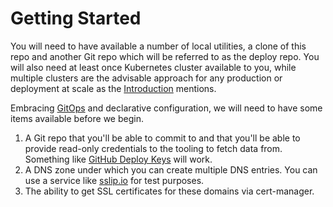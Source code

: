 # Getting Started

You will need to have available a number of local utilities,
a clone of this repo and another Git repo which will be referred to
as the deploy repo. You will also need at least once Kubernetes
cluster available to you, while multiple clusters are the advisable
approach for any production or deployment at scale as the [Introduction](./index.md)
mentions.

Embracing [GitOps][gitops] and declarative configuration, we will need to have
some items available before we begin.

1. A Git repo that you'll be able to commit to and that you'll be able to provide
read-only credentials to the tooling to fetch data from. Something like
[GitHub Deploy Keys][gh-deploy-keys] will work.
2. A DNS zone under which you can create multiple DNS entries. You can use a service
like [sslip.io](https://sslip.io) for test purposes.
3. The ability to get SSL certificates for these domains via cert-manager.

[gitops]: <https://about.gitlab.com/topics/gitops/>
[gh-deploy-keys]: <https://docs.github.com/en/authentication/connecting-to-github-with-ssh/managing-deploy-keys#set-up-deploy-keys>
